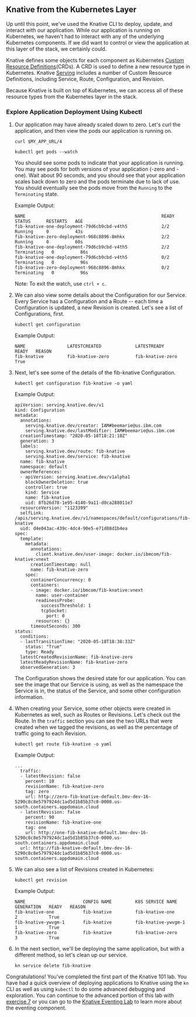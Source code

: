 ## Knative from the Kubernetes Layer
Up until this point, we've used the Knative CLI to deploy, update, and interact with our application. While our application is running on Kubernetes, we haven't had to interact with any of the underlying Kubernetes components. If we did want to control or view the application at this layer of the stack, we certainly could.

Knative defines some objects for each component as Kubernetes [Custom Resource Definitions](https://kubernetes.io/docs/concepts/extend-kubernetes/api-extension/custom-resources)(CRDs). A CRD is used to define a new resource type in Kubernetes. Knative [Serving](https://github.com/knative/docs/tree/master/docs/serving#serving-resources) includes a number of Custom Resource Definitions, including Service, Route, Configuration, and Revision.

Because Knative is built on top of Kubernetes, we can access all of these resource types from the Kubernetes layer in the stack.

### Explore Application Deployment Using Kubectl
1. Our application may have already scaled down to zero. Let's curl the application, and then view the pods our application is running on.

    ```
    curl $MY_APP_URL/4
    ```
    ```
    kubectl get pods --watch
    ```

    You should see some pods to indicate that your application is running. You may see pods for both versions of your application (-zero and -one). Wait about 90 seconds, and you should see that your application scales back down to zero and the pods terminate due to lack of use. You should eventually see the pods move from the `Running` to the `Terminating` state.

    Example Output:

    ```
    NAME                                                    READY   STATUS      RESTARTS   AGE
    fib-knative-one-deployment-79d6cb9cbd-v4th5             2/2     Running     0          43s
    fib-knative-zero-deployment-968c8896-8mhkx              2/2     Running     0          60s
    fib-knative-one-deployment-79d6cb9cbd-v4th5             2/2     Terminating   0          86s
    fib-knative-one-deployment-79d6cb9cbd-v4th5             0/2     Terminating   0          96s
    fib-knative-zero-deployment-968c8896-8mhkx              0/2     Terminating   0          96s
    ```
   
    Note: To exit the watch, use `ctrl + c`.

2. We can also view some details about the Configuration for our Service. Every Service has a Configuration and a Route -- each time a Configuration is updated, a new Revision is created. Let's see a list of Configurations, first.

    ```
    kubectl get configuration
    ```

    Example Output:
    ```
    NAME                LATESTCREATED             LATESTREADY               READY   REASON
    fib-knative         fib-knative-zero          fib-knative-zero          True    
    ```

3. Next, let's see some of the details of the fib-knative Configuration.    

    ```
    kubectl get configuration fib-knative -o yaml
    ```

    Example Output:
    ```
    apiVersion: serving.knative.dev/v1
    kind: Configuration
    metadata:
      annotations:
        serving.knative.dev/creator: IAM#beemarie@us.ibm.com
        serving.knative.dev/lastModifier: IAM#beemarie@us.ibm.com
      creationTimestamp: "2020-05-18T18:21:10Z"
      generation: 3
      labels:
        serving.knative.dev/route: fib-knative
        serving.knative.dev/service: fib-knative
      name: fib-knative
      namespace: default
      ownerReferences:
      - apiVersion: serving.knative.dev/v1alpha1
        blockOwnerDeletion: true
        controller: true
        kind: Service
        name: fib-knative
        uid: 8fb26d78-1e95-4140-9a11-d0ca288011e7
      resourceVersion: "1123399"
      selfLink: /apis/serving.knative.dev/v1/namespaces/default/configurations/fib-knative
      uid: d4e043ac-439c-4dc4-90e5-e71d88d1b4ea
    spec:
      template:
        metadata:
          annotations:
            client.knative.dev/user-image: docker.io/ibmcom/fib-knative:vnext
          creationTimestamp: null
          name: fib-knative-zero
        spec:
          containerConcurrency: 0
          containers:
          - image: docker.io/ibmcom/fib-knative:vnext
            name: user-container
            readinessProbe:
              successThreshold: 1
              tcpSocket:
                port: 0
            resources: {}
          timeoutSeconds: 300
    status:
      conditions:
      - lastTransitionTime: "2020-05-18T18:38:33Z"
        status: "True"
        type: Ready
      latestCreatedRevisionName: fib-knative-zero
      latestReadyRevisionName: fib-knative-zero
      observedGeneration: 3
    ```
    
    The Configuration shows the desired state for our application. You can see the image that our Service is using, as well as the namespace the Service is in, the status of the Service, and some other configuration information.

4. When creating your Service, some other objects were created in Kubernetes as well, such as Routes or Revisions. Let's check out the Route. In the `traffic` section you can see the two URLs that were created when we tagged the revisions, as well as the percentage of traffic going to each Revision.

    ```
    kubectl get route fib-knative -o yaml
    ```

    Example Output:
    ```
    ...
      traffic:
      - latestRevision: false
        percent: 10
        revisionName: fib-knative-zero
        tag: zero
        url: http://zero-fib-knative-default.bmv-dev-16-5290c8c8e5797924dc1ad5d1b85b37c0-0000.us-south.containers.appdomain.cloud
      - latestRevision: false
        percent: 90
        revisionName: fib-knative-one
        tag: one
        url: http://one-fib-knative-default.bmv-dev-16-5290c8c8e5797924dc1ad5d1b85b37c0-0000.us-south.containers.appdomain.cloud
      url: http://fib-knative-default.bmv-dev-16-5290c8c8e5797924dc1ad5d1b85b37c0-0000.us-south.containers.appdomain.cloud
      ```
5. We can also see a list of Revisions created in Kubernetes:

    ```
    kubectl get revision
    ```
    
    Example Output:
    ```
    NAME                      CONFIG NAME         K8S SERVICE NAME          GENERATION   READY   REASON
    fib-knative-one           fib-knative         fib-knative-one           2            True    
    fib-knative-ywvgm-1       fib-knative         fib-knative-ywvgm-1       1            True    
    fib-knative-zero          fib-knative         fib-knative-zero          3            True    
    ```

6. In the next section, we'll be deploying the same application, but with a different method, so let's clean up our service.

    ```
    kn service delete fib-knative
    ```

Congratulations! You've completed the first part of the Knative 101 lab. You have had a quick overview of deploying applications to Knative using the `kn` CLI as well as using `kubectl` to do some advanced debugging and exploration. You can continue to the advanced portion of this lab with [exercise 7](../exercise-7/README.md) or you can go to the [Knative Eventing Lab](https://github.com/IBM/knative101-eventing) to learn more about the eventing component.